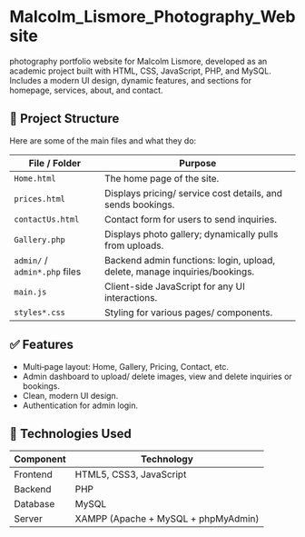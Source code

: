 # Malcolm_Lismore_Photography_Website
photography portfolio website for Malcolm Lismore, developed as an academic project built with HTML, CSS, JavaScript, PHP, and MySQL. Includes a modern UI design, dynamic features, and sections for homepage, services, about, and contact.

## 📂 Project Structure

Here are some of the main files and what they do:

| File / Folder                 |                                      Purpose                               |
|-------------------------------|----------------------------------------------------------------------------|
| `Home.html`                   | The home page of the site.                                                 |
| `prices.html`                 | Displays pricing/ service cost details, and sends bookings.                |
| `contactUs.html`              | Contact form for users to send inquiries.                                  |
| `Gallery.php`                 | Displays photo gallery; dynamically pulls from uploads.                    |
| `admin/` / `admin*.php` files | Backend admin functions: login, upload, delete, manage inquiries/bookings. |
| `main.js`                     | Client-side JavaScript for any UI interactions.                            |
| `styles*.css`                 | Styling for various pages/ components.                                     |


## ✅ Features

- Multi‐page layout: Home, Gallery, Pricing, Contact, etc.  
- Admin dashboard to upload/ delete images, view and delete inquiries or bookings.  
- Clean, modern UI design.   
- Authentication for admin login.


 ## 🔧 Technologies Used

| Component       |              Technology             |
|-----------------|-------------------------------------|
| Frontend        | HTML5, CSS3, JavaScript             |
| Backend         | PHP                                 |
| Database        | MySQL                               |    
| Server          | XAMPP (Apache + MySQL + phpMyAdmin) |
